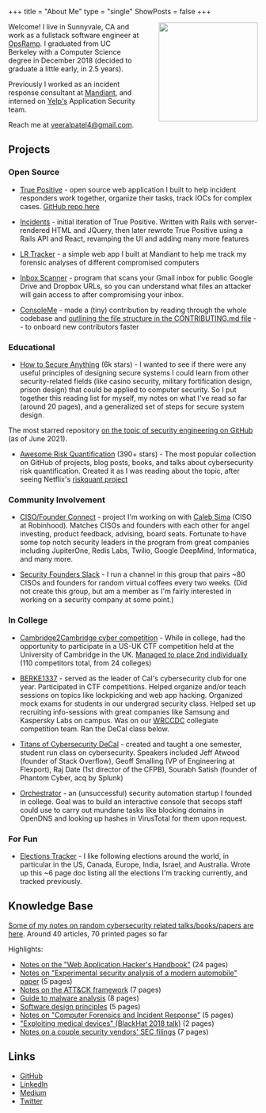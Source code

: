 +++
title = "About Me"
type = "single"
ShowPosts = false
+++

<img src="/images/me.jpg" style="height: 200px; float: right; margin-left: 40px" />

Welcome! I live in Sunnyvale, CA and work as a fullstack software engineer at [OpsRamp](https://opsramp.com). I graduated from UC Berkeley with a Computer Science degree in December 2018 (decided to graduate a little early, in 2.5 years).

Previously I worked as an incident response consultant at [Mandiant](https://www.fireeye.com/mandiant.html), and interned on [Yelp's](https://yelp.com) Application Security team.

Reach me at [veeralpatel4@gmail.com](mailto:veeralpatel4@gmail.com).

## Projects

### Open Source

- [True Positive](https://truepositive.app) - open source web application I built to help incident responders work together, organize their tasks, track IOCs for complex cases. [GitHub repo here](https://github.com/veeral-patel/true-positive)

- [Incidents](https://github.com/veeral-patel/incidents) - initial iteration of True Positive. Written with Rails with server-rendered HTML and JQuery, then later rewrote True Positive using a Rails API and React, revamping the UI and adding many more features

- [LR Tracker](https://github.com/veeral-patel/lr_tracker) - a simple web app I built at Mandiant to help me track my forensic analyses of different compromised computers

- [Inbox Scanner](https://github.com/veeral-patel/inbox-scanner) - program that scans your Gmail inbox for public Google Drive and Dropbox URLs, so you can understand what files an attacker will gain access to after compromising your inbox.

- [ConsoleMe](http://github.com/netflix/consoleme) - made a (tiny) contribution by reading through the whole codebase and [outlining the file structure in the CONTRIBUTING.md file](https://github.com/Netflix/consoleme/blob/master/CONTRIBUTING.md) -- to onboard new contributors faster


### Educational

- [How to Secure Anything](https://github.com/veeral-patel/how-to-secure-anything) (6k stars) - I wanted to see if there were any useful principles of designing secure systems I could learn from other security-related fields (like casino security, military fortification design, prison design) that could be applied to computer security. So I put together this reading list for myself, my notes on what I've read so far (around 20 pages), and a generalized set of steps for secure system design.

The most starred repository [on the topic of security engineering on GitHub](https://github.com/topics/security-engineering) (as of June 2021).

- [Awesome Risk Quantification](https://github.com/veeral-patel/awesome-risk-quantification) (390+ stars) - The most popular collection on GitHub of projects, blog posts, books, and talks about cybersecurity risk quantification. Created it as I was reading about the topic, after seeing Netflix's [riskquant project](https://github.com/Netflix-Skunkworks/riskquant)


### Community Involvement

- [CISO/Founder Connect](http://connect.securityfounders.org/) - project I'm working on with [Caleb Sima](https://www.linkedin.com/in/calebsima) (CISO at Robinhood). Matches CISOs and founders with each other for angel investing, product feedback, advising, board seats. Fortunate to have some top notch security leaders in the program from great companies including JupiterOne, Redis Labs, Twilio, Google DeepMind, Informatica, and many more.

- [Security Founders Slack](https://securityfounders.org/) - I run a channel in this group that pairs ~80 CISOs and founders for random virtual coffees every two weeks. (Did not create this group, but am a member as I'm fairly interested in working on a security company at some point.)

### In College

- [Cambridge2Cambridge cyber competition](https://www.cambridgefilmworks.com/cambridge-2-cambridge-cyber-competition-2/) - While in college, had the opportunity to participate in a US-UK CTF competition held at the University of Cambridge in the UK. [Managed to place 2nd individually](https://sa.berkeley.edu/news/2017/10/13/cal-sophomore-veeral-patel-places-2nd-cyber-security-competition) (110 competitors total, from 24 colleges)

- [BERKE1337](https://berke1337.berkeley.edu/) - served as the leader of Cal's cybersecurity club for one year. Participated in CTF competitions. Helped organize and/or teach sessions on topics like lockpicking and web app hacking. Organized mock exams for students in our undergrad security class. Helped set up recruiting info-sessions with great companies like Samsung and Kaspersky Labs on campus. Was on our [WRCCDC](https://wrccdc.org/) collegiate competition team. Ran the DeCal class below.

- [Titans of Cybersecurity DeCal](https://berke1337.berkeley.edu/decal/) - created and taught a one semester, student run class on cybersecurity. Speakers included Jeff Atwood (founder of Stack Overflow), Geoff Smalling (VP of Engineering at Flexport), Raj Date (1st director of the CFPB), Sourabh Satish (founder of Phantom Cyber, acq by Splunk)

- [Orchestrator](http://web.archive.org/web/20181211032349/http://getorchestrator.com/) - an (unsuccessful) security automation startup I founded in college. Goal was to build an interactive console that secops staff could use to carry out mundane tasks like blocking domains in OpenDNS and looking up hashes in VirusTotal for them upon request.

### For Fun

- [Elections Tracker](https://www.dropbox.com/scl/fi/1xkhwcf3etvdjiugs1ujx/Elections-tracker.paper?dl=0&rlkey=715bdfoa3vj2pr2ly4vimk6by) - I like following elections around the world, in particular in the US, Canada, Europe, India, Israel, and Australia. Wrote up this ~6 page doc listing all the elections I'm tracking currently, and tracked previously.

## Knowledge Base

[Some of my notes on random cybersecurity related talks/books/papers are here](https://knowledgebase.veeral-patel.com/). Around 40 articles, 70 printed pages so far

Highlights:

<ul>
    <li>
        <a href="https://knowledgebase.veeral-patel.com/security%20engineering/web-app-hackers-handbook/">
        Notes on the "Web Application Hacker's Handbook"</a>
        (24 pages)
    </li>
    <li>
        <a href="https://knowledgebase.veeral-patel.com/non-traditional%20hacking/security-analysis-of-a-car/">Notes on "Experimental security analysis of a modern automobile"
        paper</a>
        (5 pages)
    </li>
    <li>
        <a href="https://knowledgebase.veeral-patel.com/dfir/att&amp;ck/">Notes on the ATT&amp;CK framework</a>
        (7 pages)
    </li>
    <li>
        <a href="https://knowledgebase.veeral-patel.com/malware%20analysis/malware-analysis-guide/">Guide to malware analysis</a>
        (8 pages)
    </li>
    <li>
        <a href="https://knowledgebase.veeral-patel.com/software%20engineering/software-design-principles/">Software design principles</a>
        (5 pages)
    </li>
    <li>
        <a href="https://knowledgebase.veeral-patel.com/dfir/computer-forensics-and-ir/">Notes on "Computer Forensics and Incident Response"</a>
        (5 pages)
    </li>
    <li>
        <a href="https://knowledgebase.veeral-patel.com/non-traditional%20hacking/exploiting-medical-devices/">"Exploiting medical devices" (BlackHat 2018 talk)</a>
        (2 pages)
    </li>
    <li>
        <a href="https://knowledgebase.veeral-patel.com/corporate%20security/security-market/">Notes on a couple security vendors' SEC filings</a>
        (7 pages)
    </li>
</ul>

## Links

- [GitHub](http://github.com/veeral-patel)
- [LinkedIn](https://www.linkedin.com/in/veeral-patel-6b6730132/)
- [Medium](https://medium.com/@veeralpatel)
- [Twitter](https://twitter.com/veeralpatel44)
